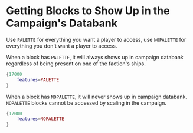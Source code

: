 # Getting Blocks to Show Up in the Campaign's Databank

Use `PALETTE` for everything you want a player to access, use `NOPALETTE` for everything you don't want a player to access. 

When a block has `PALETTE`, it will always shows up in campaign databank regardless of being present on one of the faction's ships.
```lua
{17000
    features=PALETTE
}
```
When a block has `NOPALETTE`, it will never shows up in campaign databank.
`NOPALETTE` blocks cannot be accessed by scaling in the campaign.
```lua
{17000
    features=NOPALETTE
}
```
